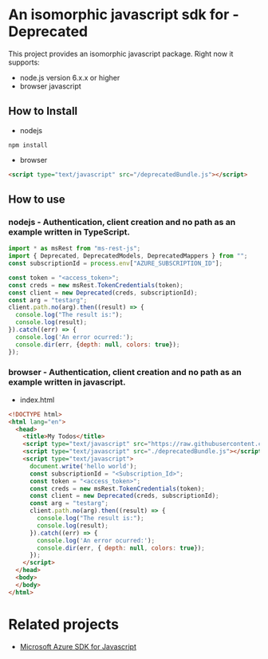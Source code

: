 # An isomorphic javascript sdk for - Deprecated
This project provides an isomorphic javascript package. Right now it supports:
- node.js version 6.x.x or higher
- browser javascript

## How to Install

- nodejs
```
npm install
```
- browser
```html
<script type="text/javascript" src="/deprecatedBundle.js"></script>
```

## How to use

### nodejs - Authentication, client creation and no path as an example written in TypeScript.

```javascript
import * as msRest from "ms-rest-js";
import { Deprecated, DeprecatedModels, DeprecatedMappers } from "";
const subscriptionId = process.env["AZURE_SUBSCRIPTION_ID"];

const token = "<access_token>";
const creds = new msRest.TokenCredentials(token);
const client = new Deprecated(creds, subscriptionId);
const arg = "testarg";
client.path.no(arg).then((result) => {
  console.log("The result is:");
  console.log(result);
}).catch((err) => {
  console.log('An error ocurred:');
  console.dir(err, {depth: null, colors: true});
});
```

### browser - Authentication, client creation and no path as an example written in javascript.

- index.html
```html
<!DOCTYPE html>
<html lang="en">
  <head>
    <title>My Todos</title>
    <script type="text/javascript" src="https://raw.githubusercontent.com/Azure/ms-rest-js/master/msRestBundle.js"></script>
    <script type="text/javascript" src="./deprecatedBundle.js"></script>
    <script type="text/javascript">
      document.write('hello world');
      const subscriptionId = "<Subscription_Id>";
      const token = "<access_token>";
      const creds = new msRest.TokenCredentials(token);
      const client = new Deprecated(creds, subscriptionId);
      const arg = "testarg";
      client.path.no(arg).then((result) => {
        console.log("The result is:");
        console.log(result);
      }).catch((err) => {
        console.log('An error ocurred:');
        console.dir(err, { depth: null, colors: true});
      });
    </script>
  </head>
  <body>
  </body>
</html>
```

# Related projects
 - [Microsoft Azure SDK for Javascript](https://github.com/Azure/azure-sdk-for-js)
